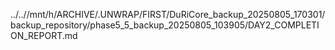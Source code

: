 ../..//mnt/h/ARCHIVE/.UNWRAP/FIRST/DuRiCore_backup_20250805_170301/backup_repository/phase5_5_backup_20250805_103905/DAY2_COMPLETION_REPORT.md